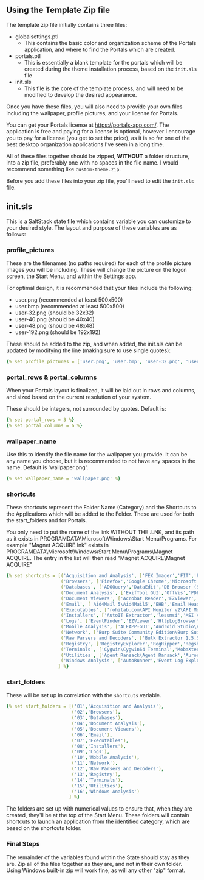## Using the Template Zip file 

The template zip file initially contains three files:
- globalsettings.ptl
	+ This contains the basic color and organization scheme of the Portals application, and where to find the Portals which are created.
- portals.ptl
	+ This is essentially a blank template for the portals which will be created during the theme installation process, based on the `init.sls` file
- init.sls
	+ This file is the core of the template process, and will need to be modified to develop the desired appearance.
	
Once you have these files, you will also need to provide your own files including the wallpaper, profile pictures, and your license for Portals.

You can get your Portals license at https://portals-app.com/. The application is free and paying for a license is optional, however I encourage you to pay for a license (you get to set the price), as it is so far one of the best desktop organization applications I've seen in a long time.

All of these files together should be zipped, **WITHOUT** a folder structure, into a zip file, preferably one with no spaces in the file name. I would recommend something like `custom-theme.zip`.

Before you add these files into your zip file, you'll need to edit the `init.sls` file.


## init.sls

This is a SaltStack state file which contains variable you can customize to your desired style. The layout and purpose of these variables are as follows:

### profile_pictures

These are the filenames (no paths required) for each of the profile picture images you will be including. These will change the picture on the logon screen, the Start Menu, and within the Settings app.

For optimal design, it is recommended that your files include the following: 
- user.png (recommended at least 500x500)
- user.bmp (recommended at least 500x500)
- user-32.png (should be 32x32)
- user-40.png (should be 40x40)
- user-48.png (should be 48x48)
- user-192.png (should be 192x192)

These should be added to the zip, and when added, the init.sls can be updated by modifying the line (making sure to use single quotes):

```yaml
{% set profile_pictures = ['user.png', 'user.bmp', 'user-32.png', 'user-40.png', 'user-48.png', 'user-192.png'] %}
```


### portal_rows & portal_columns

When your Portals layout is finalized, it will be laid out in rows and columns, and sized based on the current resolution of your system. 

These should be integers, not surrounded by quotes. Default is:

```yaml
{% set portal_rows = 3 %}
{% set portal_columns = 6 %}
```

### wallpaper_name

Use this to identify the file name for the wallpaper you provide. It can be any name you choose, but it is recommended to not have any spaces in the name. Default is 'wallpaper.png'.

```yaml
{% set wallpaper_name = 'wallpaper.png' %}
```

### shortcuts

These shortcuts represent the Folder Name (Category) and the Shortcuts to the Applications which will be added to the Folder. These are used for both the start_folders and for Portals.

You only need to put the name of the link WITHOUT THE .LNK, and its path as it exists in PROGRAMDATA\Microsoft\Windows\Start Menu\Programs. For example "Magnet ACQUIRE.lnk" exists in PROGRAMDATA\Microsoft\Windows\Start Menu\Programs\Magnet ACQUIRE\. The entry in the list will then read "Magnet ACQUIRE\Magnet ACQUIRE"

```yaml
{% set shortcuts = [('Acquisition and Analysis', ['FEX Imager','FIT','FTK Imager','Active@ Disk Editor\Active@ Disk Editor','Arsenal Image Mounter','Autopsy\Autopsy 4.21.0','Magnet AXIOM\AXIOM Examine','Magnet AXIOM\AXIOM Process','gkape','Magnet ACQUIRE\Magnet ACQUIRE','Magnet Chromebook Acquisition Assistant v1\Magnet Chromebook Acquisition Assistant v1','Magnet Web Page Saver Portable V3','OSFMount\OSFMount','Tableau\Tableau Imager\Tableau Imager','X-Ways']),
                    ('Browsers', ['Firefox','Google Chrome','Microsoft Edge']),
                    ('Databases', ['ADOQuery','DataEdit','DB Browser (SQLCipher)','DB Browser (SQLite)','DBeaver Community\DBeaver','SDBExplorer','SQLiteQuery','SQLiteStudio\SQLiteStudio','SysTools SQL MDF Viewer\SysTools SQL MDF Viewer']),
                    ('Document Analysis', ['ExifTool GUI','OffVis','PDFStreamDumper\PdfStreamDumper.exe','SSView']),
                    ('Document Viewers', ['Acrobat Reader','EZViewer','LibreOffice 7.6\LibreOffice Calc','LibreOffice 7.6\LibreOffice Impress','LibreOffice 7.6\LibreOffice Writer','LibreOffice 7.6\LibreOffice','Notepad++','Sublime Text','Visual Studio Code\Visual Studio Code']),
                    ('Email', ['Aid4Mail 5\Aid4Mail5','EHB','Email Header Analyzer - Web Based','Kernel Exchange EDB Viewer\Kernel Exchange EDB Viewer','Kernel OST Viewer\Kernel OST Viewer','Kernel Outlook PST Viewer\Kernel Outlook PST Viewer','MailView','PST Walker Software\MSG Viewer','SysTools Outlook PST Viewer\SysTools Outlook PST Viewer','BitRecover EML Viewer',"4n6 Software\\4n6 Email Forensics Wizard",'PST Walker Software\PST Walker']),
                    ('Executables', ['rohitab.com\API Monitor v2\API Monitor v2 (Alpha) 64-bit','Explorer Suite\CFF Explorer','BinText','Cutter','DIE','dotPeek64','ExeInfoPE','McAfee FileInsight\FileInsight','IDA Freeware 8.3\IDA Freeware 8.3','ILSpy','KsDumper11','Magnet Process Capture','MalCat','Explorer Suite\Tools\PE Detective','Process Hacker 2\PE Viewer','PE-Bear','PEiD','PEStudio','Portex Analyzer','PPEE','Process Hacker 2\Process Hacker 2','Regshot x64 Unicode','Rehex','Resource Hacker','Scylla x64','Explorer Suite\Signature Explorer','Explorer Suite\Task Explorer (64-bit)','Total PE 2','VB Decompiler Lite\VB Decompiler Lite','WinDbg','x64dbg','x32dbg']),
                    ('Installers', ['AutoIT Extractor','lessmsi','MSI Viewer','Py2ExeDecompiler','UniExtract']),
                    ('Logs', ['EventFinder','EZViewer','HttpLogBrowser\HttpLogBrowser','Log Parser 2.2\Log Parser 2.2','LogParser-Studio','LogViewer2']),
                    ('Mobile Analysis', ['ALEAPP-GUI','Android Studio\Android Studio','Bytecode Viewer','ILEAPP-GUI','iPhoneAnalyzer','JD-GUI','VLEAPP-GUI','VOW Software\plist Editor Pro\plist Editor Pro']),
                    ('Network', ['Burp Suite Community Edition\Burp Suite Community Edition','Fiddler Classic','IHB','NetScanner','NetworkMiner','PuTTY (64-bit)\PSFTP','PuTTY (64-bit)\PuTTY','WinSCP','Wireshark','Zui']),
                    ('Raw Parsers and Decoders', ['Bulk Extractor 1.5.5\BEViewer with Bulk Extractor 1.5.5 (64-bit)','CyberChef','Digital Detective\DataDump v2\DataDump v2.2','Digital Detective\DCode v5\DCode v5.5','HHD Hex Editor Neo\Hex Editor Neo','HEXEdit','HxD Hex Editor\HxD','JSONView','Passware\Encryption Analyzer 2023 v4\Passware Encryption Analyzer 2023 v4 (64-bit)','PhotoRec','TestDisk','Time Decode','Redline\Redline','XMLView','WinHex']),
                    ('Registry', ['RegistryExplorer','RegRipper','Regshot x64 ANSI']),
                    ('Terminals', ['Cygwin\Cygwin64 Terminal','MobaXterm\MobaXterm','Terminal','WSL','VcXsrv\XLaunch']),
                    ('Utilities', ['Agent Ransack\Agent Ransack','Aurora','Digital Detective\DCode v5\DCode v5.5','EZViewer','FastCopy','Glossary Generator','Google Earth Pro','Hasher','IrfanView\IrfanView 64 4.62','iTunes\iTunes','Monolith Notes',"Nuix\\Nuix Evidence Mover\\Nuix Evidence Mover",'Rufus','Sysinternals','Tableau\Tableau Firmware Update\Tableau Firmware Update','TeraCopy','USB Write Blocker','VeraCrypt 1.26.7\VeraCrypt','Oracle VM VirtualBox\Oracle VM VirtualBox','VideoLAN\VLC media player','CDSG\WriteBlocking Validation Utility\WriteBlocking Validation Utility','WinMerge\WinMerge']),
                    ('Windows Analysis', ['AutoRunner','Event Log Explorer','EXE','Hibernation Recon','JumpListExplorer','Live Response Collection - Cedarpelta','LogFileParser64','MFTBrowser','MFTExplorer','NirLauncher','NTFS Log Tracker','OneDriveExplorer-GUI','Redline\Redline','RegistryExplorer','RegRipper','SE','ShadowExplorer','ShellBagsExplorer','SRUM-DUMP2','ThumbCache Viewer','TimelineExplorer','USB Detective','Volatility Workbench','Windows Timeline','WLEAPP-GUI'])
                   ] %}
```


### start_folders

These will be set up in correlation with the `shortcuts` variable.
```yaml
{% set start_folders = [('01','Acquisition and Analysis'),
                        ('02','Browsers'),
                        ('03','Databases'),
                        ('04','Document Analysis'),
                        ('05','Document Viewers'),
                        ('06','Email'),
                        ('07','Executables'),
                        ('08','Installers'),
                        ('09','Logs'),
                        ('10','Mobile Analysis'),
                        ('11','Network'),
                        ('12','Raw Parsers and Decoders'),
                        ('13','Registry'),
                        ('14','Terminals'),
                        ('15','Utilities'),
                        ('16','Windows Analysis')
                       ] %}
```

The folders are set up with numerical values to ensure that, when they are created, they'll be at the top of the Start Menu. These folders will contain shortcuts to launch an application from the identified category, which are based on the shortcuts folder. 

### Final Steps

The remainder of the variables found within the State should stay as they are. Zip all of the files together as they are, and not in their own folder. Using Windows built-in zip will work fine, as will any other "zip" format.
